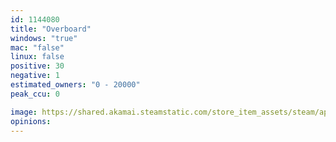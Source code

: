 ```yaml
---
id: 1144080
title: "Overboard"
windows: "true"
mac: "false"
linux: false
positive: 30
negative: 1
estimated_owners: "0 - 20000"
peak_ccu: 0

image: https://shared.akamai.steamstatic.com/store_item_assets/steam/apps/1144080/header.jpg?t=1633792956
opinions:
---
```

